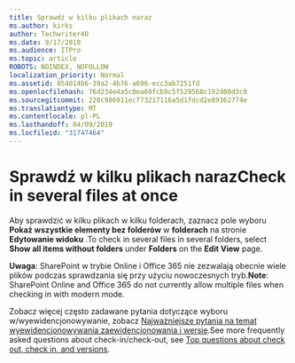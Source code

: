 ```yaml
---
title: Sprawdź w kilku plikach naraz
ms.author: kirks
author: Techwriter40
ms.date: 9/17/2018
ms.audience: ITPro
ms.topic: article
ROBOTS: NOINDEX, NOFOLLOW
localization_priority: Normal
ms.assetid: 854014b6-39a2-4b76-a696-ecc3ab7251fd
ms.openlocfilehash: 76d234e4a5c0ea69fcb9c5f529568c192d00d3c0
ms.sourcegitcommit: 228c986911ecf73217116a5d1fdcd2e89362774e
ms.translationtype: MT
ms.contentlocale: pl-PL
ms.lasthandoff: 04/09/2019
ms.locfileid: "31747464"
---
```

# <a name="check-in-several-files-at-once"></a><span data-ttu-id="62a0b-102">Sprawdź w kilku plikach naraz</span><span class="sxs-lookup"><span data-stu-id="62a0b-102">Check in several files at once</span></span>

<span data-ttu-id="62a0b-103">Aby sprawdzić w kilku plikach w kilku folderach, zaznacz pole wyboru **Pokaż wszystkie elementy bez folderów** w **folderach** na stronie **Edytowanie widoku** .</span><span class="sxs-lookup"><span data-stu-id="62a0b-103">To check in several files in several folders, select **Show all items without folders** under **Folders** on the **Edit View** page.</span></span> 
  
 <span data-ttu-id="62a0b-104">**Uwaga**: SharePoint w trybie Online i Office 365 nie zezwalają obecnie wiele plików podczas sprawdzania się przy użyciu nowoczesnych tryb.</span><span class="sxs-lookup"><span data-stu-id="62a0b-104">**Note**: SharePoint Online and Office 365 do not currently allow multiple files when checking in with modern mode.</span></span> 
  
<span data-ttu-id="62a0b-105">Zobacz więcej często zadawane pytania dotyczące wyboru w/wyewidencjonowywanie, zobacz [Najważniejsze pytania na temat wyewidencjonowywania zaewidencjonowania i wersje](https://go.microsoft.com/fwlink/?linkid=2018786).</span><span class="sxs-lookup"><span data-stu-id="62a0b-105">See more frequently asked questions about check-in/check-out, see [Top questions about check out, check in, and versions](https://go.microsoft.com/fwlink/?linkid=2018786).</span></span>
  

